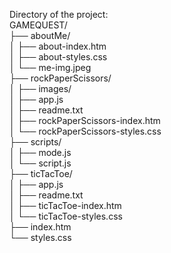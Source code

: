 Directory of the project:  
GAMEQUEST/  
├── aboutMe/  
│   ├── about-index.htm  
│   ├── about-styles.css  
│   └── me-img.jpeg  
├── rockPaperScissors/  
│   ├── images/  
│   ├── app.js  
│   ├── readme.txt  
│   ├── rockPaperScissors-index.htm  
│   └── rockPaperScissors-styles.css  
├── scripts/  
│   ├── mode.js  
│   └── script.js  
├── ticTacToe/  
│   ├── app.js  
│   ├── readme.txt  
│   ├── ticTacToe-index.htm  
│   └── ticTacToe-styles.css  
├── index.htm  
└── styles.css  

